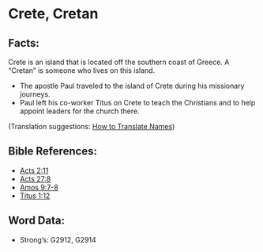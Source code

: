 # Crete, Cretan

## Facts:

Crete is an island that is located off the southern coast of Greece. A “Cretan” is someone who lives on this island.

* The apostle Paul traveled to the island of Crete during his missionary journeys.
* Paul left his co-worker Titus on Crete to teach the Christians and to help appoint leaders for the church there.

(Translation suggestions: [How to Translate Names](../../translate/translate-names))

## Bible References:

* [Acts 2:11](rc://en/tn/help/act/02/11)
* [Acts 27:8](rc://en/tn/help/act/27/08)
* [Amos 9:7-8](rc://en/tn/help/amo/09/07)
* [Titus 1:12](rc://en/tn/help/tit/01/12)

## Word Data:

* Strong’s: G2912, G2914
